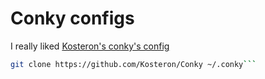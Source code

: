 # Conky configs

I really liked [Kosteron's conky's config](https://github.com/Kosteron/Conky)

````bash
git clone https://github.com/Kosteron/Conky ~/.conky```
````
